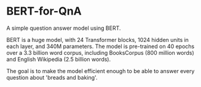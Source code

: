 # BERT-for-QnA
A simple question answer model using BERT.

BERT is a huge model, with 24 Transformer blocks, 1024 hidden units in each layer, and 340M parameters.
The model is pre-trained on 40 epochs over a 3.3 billion word corpus, including BooksCorpus (800 million words) and English Wikipedia (2.5 billion words).

The goal is to make the model efficient enough to be able to answer every question about 'breads and baking'.
